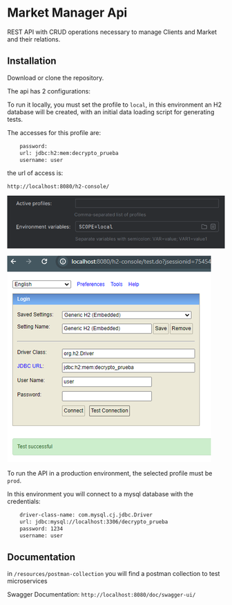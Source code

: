 # Market Manager Api

REST API with CRUD operations
necessary to manage Clients and Market and their
relations.

## Installation

Download or clone the repository.

The api has 2 configurations:

To run it locally, you must set the profile to ```local```, in this environment an H2 database will be created, with an initial data loading script for generating tests.

The accesses for this profile are:

```
    password:
    url: jdbc:h2:mem:decrypto_prueba
    username: user
```
the url of access is:

```
http://localhost:8080/h2-console/
```

![img.png](img.png)


![img_1.png](img_1.png)

To run the API in a production environment, the selected profile must be ```prod```.

In this environment you will connect to a mysql database with the credentials:
```
    driver-class-name: com.mysql.cj.jdbc.Driver
    url: jdbc:mysql://localhost:3306/decrypto_prueba
    password: 1234
    username: user
```

## Documentation

in ```/resources/postman-collection```
you will find a postman collection to test microservices

Swagger Documentation: ```http://localhost:8080/doc/swagger-ui/```


